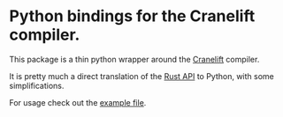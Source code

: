 # Python bindings for the Cranelift compiler.

This package is a thin python wrapper around the [Cranelift](https://github.com/bytecodealliance/wasmtime/tree/main/cranelift) compiler.

It is pretty much a direct translation of the [Rust API](https://docs.rs/cranelift/latest/cranelift/) to Python, with some simplifications.

For usage check out the [example file](./example/example.py).